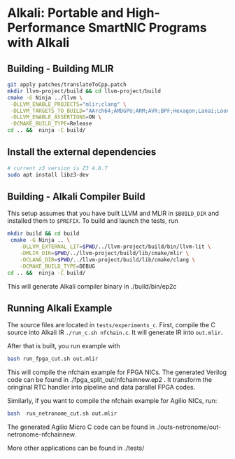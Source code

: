 # Alkali: Portable and High-Performance SmartNIC Programs with Alkali

## Building - Building MLIR

```sh
git apply patches/translateToCpp.patch
mkdir llvm-project/build && cd llvm-project/build
cmake -G Ninja ../llvm \
 -DLLVM_ENABLE_PROJECTS="mlir;clang" \
 -DLLVM_TARGETS_TO_BUILD="AArch64;AMDGPU;ARM;AVR;BPF;Hexagon;Lanai;LoongArch;Mips;MSP430;NVPTX;PowerPC;RISCV;Sparc;SystemZ;VE;WebAssembly;X86;XCore" \
 -DLLVM_ENABLE_ASSERTIONS=ON \
 -DCMAKE_BUILD_TYPE=Release 
cd .. &&  ninja -C build/
```

## Install the external dependencies

```sh
# current z3 version is Z3 4.8.7
sudo apt install libz3-dev
```

## Building - Alkali Compiler Build

This setup assumes that you have built LLVM and MLIR in `$BUILD_DIR` and installed them to `$PREFIX`. To build and launch the tests, run
```sh
mkdir build && cd build
 cmake -G Ninja .. \
    -DLLVM_EXTERNAL_LIT=$PWD/../llvm-project/build/bin/llvm-lit \
    -DMLIR_DIR=$PWD/../llvm-project/build/lib/cmake/mlir \
    -DCLANG_DIR=$PWD/../llvm-project/build/lib/cmake/clang \
    -DCMAKE_BUILD_TYPE=DEBUG
cd .. &&  ninja -C build/
```
This will generate Alkali compiler binary in ./build/bin/ep2c

## Running Alkali Example

The source files are located in `tests/experiments_c`. First, compile the C source into Alkali IR `./run_c.sh nfchain.c`. It will generate IR into `out.mlir`. 

After that is built, you run example with
```sh
bash run_fpga_cut.sh out.mlir
```
This will compile the nfchain example for FPGA NICs. The generated Verilog code can be found in ./fpga_split_out/nfchainnew.ep2 . It transform the oringinal RTC handler into pipeline and data parallel FPGA codes.

Similarly, if you want to compile the nfchain example for Agilio NICs, run:
```sh
bash  run_netronome_cut.sh out.mlir
```
The generated Agilio Micro C code can be found in ./outs-netronome/out-netronome-nfchainnew.

More other applications can be found in ./tests/
